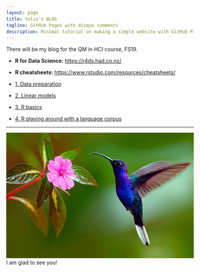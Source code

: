 ```yaml
---
layout: page
title: Yulia's BLOG
tagline: GitHub Pages with disqus comments
description: Minimal tutorial on making a simple website with GitHub Pages
---
```


There will be my blog for the QM in HCI course, FS19.
- **R for Data Science:** <https://r4ds.had.co.nz/>
- **R cheatsheets:** <https://www.rstudio.com/resources/cheatsheets/>

- [1. Data preparation](pages/1blog.html)
- [2. Linear models](pages/2blog.html)
- [3. R basics](pages/3blog.html)
- [4. R playing around with a language corpus](pages/4blog.html)

---
![Picture](images/bird.jpg)
I am glad to see you!
